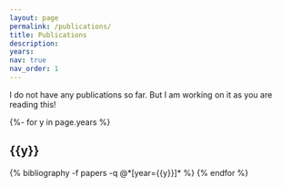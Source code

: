 ```yaml
---
layout: page
permalink: /publications/
title: Publications
description:
years:
nav: true
nav_order: 1
---
```


I do not have any publications so far. But I am working on it as you are reading this!

<!-- _pages/publications.md -->
<div class="publications">

{%- for y in page.years %}
  <h2 class="year">{{y}}</h2>
  {% bibliography -f papers -q @*[year={{y}}]* %}
{% endfor %}

</div>
